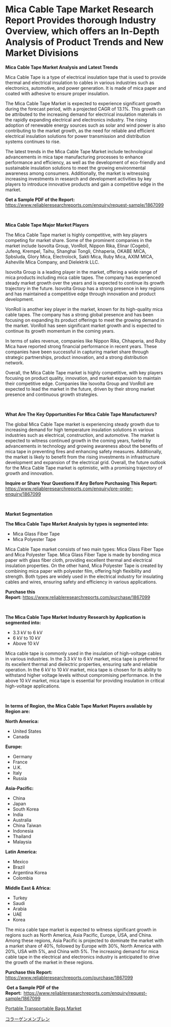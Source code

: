 <p><h1>Mica Cable Tape Market Research Report Provides thorough Industry Overview, which offers an In-Depth Analysis of Product Trends and New Market Divisions</h1></p><p><strong>Mica Cable Tape Market Analysis and Latest Trends</strong></p>
<p><p>Mica Cable Tape is a type of electrical insulation tape that is used to provide thermal and electrical insulation to cables in various industries such as electronics, automotive, and power generation. It is made of mica paper and coated with adhesive to ensure proper insulation.</p><p>The Mica Cable Tape Market is expected to experience significant growth during the forecast period, with a projected CAGR of 13.1%. This growth can be attributed to the increasing demand for electrical insulation materials in the rapidly expanding electrical and electronics industry. The rising adoption of renewable energy sources such as solar and wind power is also contributing to the market growth, as the need for reliable and efficient electrical insulation solutions for power transmission and distribution systems continues to rise.</p><p>The latest trends in the Mica Cable Tape Market include technological advancements in mica tape manufacturing processes to enhance performance and efficiency, as well as the development of eco-friendly and sustainable insulation solutions to meet the growing environmental awareness among consumers. Additionally, the market is witnessing increasing investments in research and development activities by key players to introduce innovative products and gain a competitive edge in the market.</p></p>
<p><strong>Get a Sample PDF of the Report:&nbsp;</strong> <a href="https://www.reliableresearchreports.com/enquiry/request-sample/1867099">https://www.reliableresearchreports.com/enquiry/request-sample/1867099</a></p>
<p>&nbsp;</p>
<p><strong>Mica Cable Tape Major Market Players</strong></p>
<p><p>The Mica Cable Tape market is highly competitive, with key players competing for market share. Some of the prominent companies in the market include Isovolta Group, VonRoll, Nippon Rika, Elinar (Cogebi), Jufeng, Krempel, Taihu, Shanghai Tongli, Chhaperia, OKABE MICA, Spbsluda, Glory Mica, Electrolock, Sakti Mica, Ruby Mica, AXIM MICA, Asheville Mica Company, and Dielektrik LLC.</p><p>Isovolta Group is a leading player in the market, offering a wide range of mica products including mica cable tapes. The company has experienced steady market growth over the years and is expected to continue its growth trajectory in the future. Isovolta Group has a strong presence in key regions and has maintained a competitive edge through innovation and product development.</p><p>VonRoll is another key player in the market, known for its high-quality mica cable tapes. The company has a strong global presence and has been focusing on expanding its product offerings to meet the growing demand in the market. VonRoll has seen significant market growth and is expected to continue its growth momentum in the coming years.</p><p>In terms of sales revenue, companies like Nippon Rika, Chhaperia, and Ruby Mica have reported strong financial performance in recent years. These companies have been successful in capturing market share through strategic partnerships, product innovation, and a strong distribution network.</p><p>Overall, the Mica Cable Tape market is highly competitive, with key players focusing on product quality, innovation, and market expansion to maintain their competitive edge. Companies like Isovolta Group and VonRoll are expected to lead the market in the future, driven by their strong market presence and continuous growth strategies.</p></p>
<p>&nbsp;</p>
<p><strong>What Are The Key Opportunities For Mica Cable Tape Manufacturers?</strong></p>
<p><p>The global Mica Cable Tape market is experiencing steady growth due to increasing demand for high temperature insulation solutions in various industries such as electrical, construction, and automotive. The market is expected to witness continued growth in the coming years, fueled by advancements in technology and growing awareness about the benefits of mica tape in preventing fires and enhancing safety measures. Additionally, the market is likely to benefit from the rising investments in infrastructure development and expansion of the electrical grid. Overall, the future outlook for the Mica Cable Tape market is optimistic, with a promising trajectory of growth and innovation.</p></p>
<p><strong>Inquire or Share Your Questions If Any Before Purchasing This Report:</strong> <a href="https://www.reliableresearchreports.com/enquiry/pre-order-enquiry/1867099">https://www.reliableresearchreports.com/enquiry/pre-order-enquiry/1867099</a></p>
<p>&nbsp;</p>
<p><strong>Market Segmentation</strong></p>
<p><strong>The Mica Cable Tape Market Analysis by types is segmented into:</strong></p>
<p><ul><li>Mica Glass Fiber Tape</li><li>Mica Polyester Tape</li></ul></p>
<p><p>Mica Cable Tape market consists of two main types: Mica Glass Fiber Tape and Mica Polyester Tape. Mica Glass Fiber Tape is made by bonding mica paper with glass fiber cloth, providing excellent thermal and electrical insulation properties. On the other hand, Mica Polyester Tape is created by combining mica paper with polyester film, offering high flexibility and strength. Both types are widely used in the electrical industry for insulating cables and wires, ensuring safety and efficiency in various applications.</p></p>
<p><strong>Purchase this Report:&nbsp;</strong><a href="https://www.reliableresearchreports.com/purchase/1867099">https://www.reliableresearchreports.com/purchase/1867099</a></p>
<p>&nbsp;</p>
<p><strong>The Mica Cable Tape Market Industry Research by Application is segmented into:</strong></p>
<p><ul><li>3.3 kV to 6 kV</li><li>6 kV to 10 kV</li><li>Above 10 kV</li></ul></p>
<p><p>Mica cable tape is commonly used in the insulation of high-voltage cables in various industries. In the 3.3 kV to 6 kV market, mica tape is preferred for its excellent thermal and dielectric properties, ensuring safe and reliable operation. In the 6 kV to 10 kV market, mica tape is chosen for its ability to withstand higher voltage levels without compromising performance. In the above 10 kV market, mica tape is essential for providing insulation in critical high-voltage applications.</p></p>
<p>&nbsp;</p>
<p><strong>In terms of Region, the Mica Cable Tape Market Players available by Region are:</strong></p>
<p>
    <p> <strong> North America: </strong>
        <ul>
            <li>United States</li>
            <li>Canada</li>
        </ul>
        </p> 
    <p> <strong> Europe: </strong>
        <ul>
            <li>Germany</li>
            <li>France</li>
            <li>U.K.</li>
            <li>Italy</li>
            <li>Russia</li>
        </ul>
        </p> 
    <p> <strong> Asia-Pacific: </strong>
        <ul>
            <li>China</li>
            <li>Japan</li>
            <li>South Korea</li>
            <li>India</li>
            <li>Australia</li>
            <li>China Taiwan</li>
            <li>Indonesia</li>
            <li>Thailand</li>
            <li>Malaysia</li>
        </ul>
        </p> 
    <p> <strong> Latin America: </strong>
        <ul>
            <li>Mexico</li>
            <li>Brazil</li>
            <li>Argentina Korea</li>
            <li>Colombia</li>
        </ul>
        </p> 
    <p> <strong> Middle East & Africa: </strong>
        <ul>
            <li>Turkey</li>
            <li>Saudi</li>
            <li>Arabia</li>
            <li>UAE</li>
            <li>Korea</li>
        </ul>
    </p>
    </p>
<p><p>The mica cable tape market is expected to witness significant growth in regions such as North America, Asia Pacific, Europe, USA, and China. Among these regions, Asia Pacific is projected to dominate the market with a market share of 40%, followed by Europe with 30%, North America with 20%, USA with 5%, and China with 5%. The increasing demand for mica cable tape in the electrical and electronics industry is anticipated to drive the growth of the market in these regions.</p></p>
<p><strong>Purchase this Report: </strong><a href="https://www.reliableresearchreports.com/purchase/1867099">https://www.reliableresearchreports.com/purchase/1867099</a></p>
<p>&nbsp;<strong>Get a Sample PDF of the Report:&nbsp;&nbsp;</strong><a href="https://www.reliableresearchreports.com/enquiry/request-sample/1867099">https://www.reliableresearchreports.com/enquiry/request-sample/1867099</a></p>
<p><strong></strong></p>
<p><p><a href="https://meowing-lemming-dd3.notion.site/Portable-Transportable-Bags-Market-with-the-goal-of-estimating-the-market-size-and-future-growth-pot-a23ff13c85ab4531b2e8c9a9e24c92c9">Portable Transportable Bags Market</a></p><p><a href="https://medium.com/@sashabeier2023/%E3%82%B3%E3%83%A9%E3%83%BC%E3%82%B2%E3%83%B3%E8%86%9C%E5%B8%82%E5%A0%B4%E3%83%AC%E3%83%9D%E3%83%BC%E3%83%88%E3%81%8C%E3%81%93%E3%81%AE%E5%B8%82%E5%A0%B4%E3%81%AE%E6%9C%80%E6%96%B0%E3%81%AE%E3%83%88%E3%83%AC%E3%83%B3%E3%83%89%E3%81%A8%E6%88%90%E9%95%B7%E6%A9%9F%E4%BC%9A%E3%82%92%E6%98%8E%E3%82%89%E3%81%8B%E3%81%AB%E3%81%97%E3%81%A6%E3%81%84%E3%81%BE%E3%81%99-d1013c30a2bb">コラーゲンメンブレン</a></p></p>